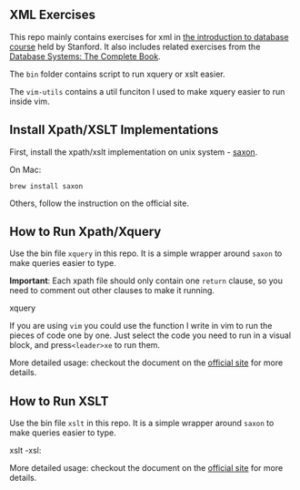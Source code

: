 ## XML Exercises
This repo mainly contains exercises for xml in [the introduction to database course](https://class2go.stanford.edu/db/Winter2013) held by Stanford.  It also includes related exercises from the [Database Systems: The Complete Book](http://www.amazon.com/Database-Systems-Complete-Edition-ebook/dp/B004XJIVIC/ref=sr_1_2?ie=UTF8&qid=1358827547&sr=8-2&keywords=database+system+complete+book).

The `bin` folder contains script to run xquery or xslt easier.

The `vim-utils` contains a util funciton I used to make xquery easier to run inside vim.

## Install Xpath/XSLT Implementations
First, install the xpath/xslt implementation on unix system - [saxon](http://www.saxonica.com/).

On Mac:

    brew install saxon

Others, follow the instruction on the official site.

## How to Run Xpath/Xquery
Use the bin file `xquery` in this repo. It is a simple wrapper around `saxon` to make queries easier to type. 

**Important**: Each xpath file should only contain one `return` clause, so you need to comment out other clauses to make it running. 

  xquery <xpath file>

If you are using `vim` you could use the function I write in vim to run the pieces of code one by one. Just select the code you need to run in a visual block, and press`<leader>xe` to run them.

More detailed usage: checkout the document on the [official site](http://www.saxonica.com/documentation/using-xsl/commandline.xml) for more details.

## How to Run XSLT
Use the bin file `xslt` in this repo. It is a simple wrapper around `saxon` to make queries easier to type. 

  xslt -xsl:<xslt file> <original xml>

More detailed usage: checkout the document on the [official site](http://www.saxonica.com/documentation/using-xquery/commandline.xml) for more details.

